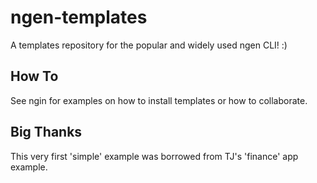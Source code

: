 ngen-templates
=====

A templates repository for the popular and widely used ngen CLI! :)

How To
------------

See ngin for examples on how to install templates or how to collaborate. 

Big Thanks
------------

This very first 'simple' example was borrowed from TJ's 'finance' app example. 
